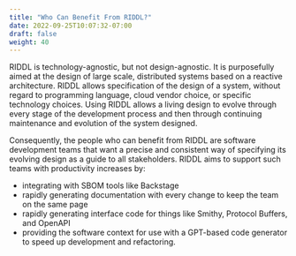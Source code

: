 ```yaml
---
title: "Who Can Benefit From RIDDL?"
date: 2022-09-25T10:07:32-07:00
draft: false
weight: 40
---
```


RIDDL is technology-agnostic, but not design-agnostic. It is purposefully 
aimed at the design of large scale, distributed systems based on a 
reactive architecture. RIDDL allows specification of the design of a system, 
without regard to programming language, cloud vendor choice, or specific 
technology choices. Using RIDDL allows a living design to evolve through
every stage of the development process and then through continuing
maintenance and evolution of the system designed.

Consequently, the people who can benefit from RIDDL are software development
teams that want a precise and consistent way of specifying its evolving design
as a guide to all stakeholders. RIDDL aims to support such teams with
productivity increases by:
* integrating with SBOM tools like Backstage
* rapidly generating documentation with every change to keep the team on the 
  same page
* rapidly generating interface code for things like Smithy, Protocol Buffers,
  and OpenAPI
* providing the software context for use with a GPT-based code generator
  to speed up development and refactoring. 


